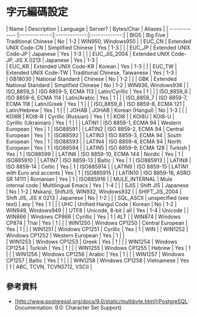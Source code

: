 # 字元編碼設定



| Name | Description | Language | Server? | Bytes/Char | Aliases |
| ------------- |:-------------:|:-------------:|:-------------:|
| BIG5 | Big Five | Traditional Chinese | No | 1-2 | WIN950, Windows950 |
| EUC_CN | Extended UNIX Code-CN | Simplified Chinese | Yes | 1-3 |  |
| EUC_JP | Extended UNIX Code-JP | Japanese | Yes | 1-3 |  |
| EUC_JIS_2004 | Extended UNIX Code-JP, JIS X 0213 | Japanese | Yes | 1-3 |  
| EUC_KR | Extended UNIX Code-KR | Korean | Yes | 1-3 |   |
| EUC_TW | Extended UNIX Code-TW | Traditional Chinese, Taiwanese | Yes | 1-3 |  
| GB18030 | National Standard | Chinese | No | 1-2 |   |
| GBK | Extended National Standard | Simplified Chinese | No | 1-2 | WIN936, Windows936 |
| ISO_8859_5 | ISO 8859-5, ECMA 113 | Latin/Cyrillic | Yes | 1 |   |
| ISO_8859_6 | ISO 8859-6, ECMA 114 | Latin/Arabic | Yes | 1 |   |
| ISO_8859_7 | ISO 8859-7, ECMA 118 | Latin/Greek | Yes | 1 |   |
| ISO_8859_8 | ISO 8859-8, ECMA 121 | Latin/Hebrew | Yes | 1 |   |
| JOHAB | JOHAB | Korean (Hangul) | No | 1-3 |   |
| KOI8R | KOI8-R | Cyrillic (Russian) | Yes | 1 | KOI8 |
| KOI8U | KOI8-U | Cyrillic (Ukrainian) | Yes | 1 |   |
| LATIN1 | ISO 8859-1, ECMA 94 | Western European | Yes | 1 | ISO88591 |
| LATIN2 | ISO 8859-2, ECMA 94 | Central European | Yes | 1 | ISO88592 |
| LATIN3 | ISO 8859-3, ECMA 94 | South European | Yes | 1 | ISO88593 |
| LATIN4 | ISO 8859-4, ECMA 94 | North European | Yes | 1 | ISO88594 |
| LATIN5 | ISO 8859-9, ECMA 128 | Turkish | Yes | 1 | ISO88599 |
| LATIN6 | ISO 8859-10, ECMA 144 | Nordic | Yes | 1 | ISO885910 |
| LATIN7 | ISO 8859-13 | Baltic | Yes | 1 | ISO885913 |
| LATIN8 | ISO 8859-14 | Celtic | Yes | 1 | ISO885914 |
| LATIN9 | ISO 8859-15 | LATIN1 with Euro and accents | Yes | 1 | ISO885915 |
| LATIN10 | ISO 8859-16, ASRO SR 14111 | Romanian | Yes | 1 | ISO885916 |
| MULE_INTERNAL | Mule internal code | Multilingual Emacs | Yes | 1-4 |   |
| SJIS | Shift JIS | Japanese | No | 1-2 | Mskanji, ShiftJIS, WIN932, Windows932 |
| SHIFT_JIS_2004 | Shift JIS, JIS X 0213 | Japanese | No | 1-2 |   |
| SQL_ASCII | unspecified (see text) | any | Yes | 1 |   |
| UHC | Unified Hangul Code | Korean | No | 1-2 | WIN949, Windows949 |
| UTF8 | Unicode, 8-bit | all | Yes | 1-4 | Unicode |
| WIN866 | Windows CP866 | Cyrillic | Yes | 1 | ALT |
| WIN874 | Windows CP874 | Thai | Yes | 1 |   |
| WIN1250 | Windows CP1250 | Central European | Yes | 1 |   |
| WIN1251 | Windows CP1251 | Cyrillic | Yes | 1 | WIN |
| WIN1252 | Windows CP1252 | Western European | Yes | 1 |  |  
| WIN1253 | Windows CP1253 | Greek | Yes | 1 |   |
| WIN1254 | Windows CP1254 | Turkish | Yes | 1 |   |
| WIN1255 | Windows CP1255 | Hebrew | Yes | 1 |   |
| WIN1256 | Windows CP1256 | Arabic | Yes | 1 |   |
| WIN1257 | Windows CP1257 | Baltic | Yes | 1 |   |
| WIN1258 | Windows CP1258 | Vietnamese | Yes | 1 | ABC, TCVN, TCVN5712, VSCII |


## 參考資料
* [http://www.postgresql.org/docs/9.0/static/multibyte.html](PostgreSQL: Documentation: 9.0: Character Set Support)
